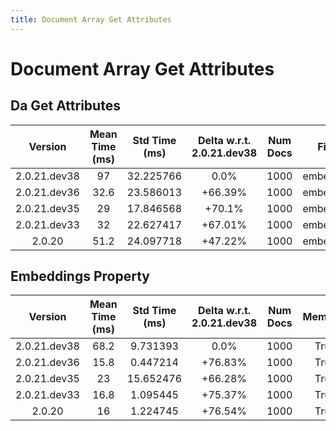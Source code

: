 ```yaml
---
title: Document Array Get Attributes
---
```

# Document Array Get Attributes

## Da Get Attributes

| Version | Mean Time (ms) | Std Time (ms) | Delta w.r.t. 2.0.21.dev38 | Num Docs | Field | Memmap | Iterations |
| :---: | :---: | :---: | :---: | :---: | :---: | :---: | :---: |
| 2.0.21.dev38 | 97 | 32.225766 | 0.0% | 1000 | embedding | True | 5 |
| 2.0.21.dev36 | 32.6 | 23.586013 | +66.39% | 1000 | embedding | True | 5 |
| 2.0.21.dev35 | 29 | 17.846568 | +70.1% | 1000 | embedding | True | 5 |
| 2.0.21.dev33 | 32 | 22.627417 | +67.01% | 1000 | embedding | True | 5 |
| 2.0.20 | 51.2 | 24.097718 | +47.22% | 1000 | embedding | True | 5 |
## Embeddings Property

| Version | Mean Time (ms) | Std Time (ms) | Delta w.r.t. 2.0.21.dev38 | Num Docs | Memmap | Iterations |
| :---: | :---: | :---: | :---: | :---: | :---: | :---: |
| 2.0.21.dev38 | 68.2 | 9.731393 | 0.0% | 1000 | True | 5 |
| 2.0.21.dev36 | 15.8 | 0.447214 | +76.83% | 1000 | True | 5 |
| 2.0.21.dev35 | 23 | 15.652476 | +66.28% | 1000 | True | 5 |
| 2.0.21.dev33 | 16.8 | 1.095445 | +75.37% | 1000 | True | 5 |
| 2.0.20 | 16 | 1.224745 | +76.54% | 1000 | True | 5 |
